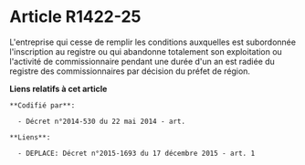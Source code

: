 # Article R1422-25

L'entreprise qui cesse de remplir les conditions auxquelles est subordonnée l'inscription au registre ou qui abandonne
totalement son exploitation ou l'activité de commissionnaire pendant une durée d'un an est radiée du registre des
commissionnaires par décision du préfet de région.

**Liens relatifs à cet article**

	**Codifié par**:

	  - Décret n°2014-530 du 22 mai 2014 - art.

	**Liens**:

	  - DEPLACE: Décret n°2015-1693 du 17 décembre 2015 - art. 1
